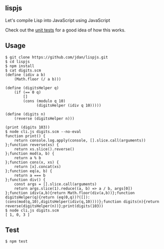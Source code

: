 ## lispjs

Let's compile Lisp into JavaScript using JavaScript

Check out the [unit tests](https://github.com/jdan/lispjs/blob/master/test/index.test.js) for a good idea of how this works.

## Usage

```
$ git clone https://github.com/jdan/lispjs.git
$ cd lispjs
$ npm install
$ cat digits.scm
(define (idiv a b)
    (Math.floor (/ a b)))

(define (digitsHelper q)
    (if (== 0 q)
        []
        (cons (modulo q 10)
              (digitsHelper (idiv q 10)))))

(define (digits n)
    (reverse (digitsHelper n)))

(print (digits 103))
$ node cli.js digits.scm --no-eval
function print() {
    return console.log.apply(console, [].slice.call(arguments))
};function reverse(xs) {
    return xs.slice().reverse()
};function mod(a, b) {
    return a % b
};function cons(x, xs) {
    return [x].concat(xs)
};function eq(a, b) {
    return a === b
};function div() {
    const args = [].slice.call(arguments)
    return args.slice(1).reduce((a, b) => a / b, args[0])
};function idiv(a,b){return Math.floor(div(a,b))};function digitsHelper(q){return (eq(0,q))?([]):(cons(mod(q,10),digitsHelper(idiv(q,10))))};function digits(n){return reverse(digitsHelper(n))};print(digits(103))
$ node cli.js digits.scm
[ 1, 0, 3 ]
```

## Test

```
$ npm test
```
